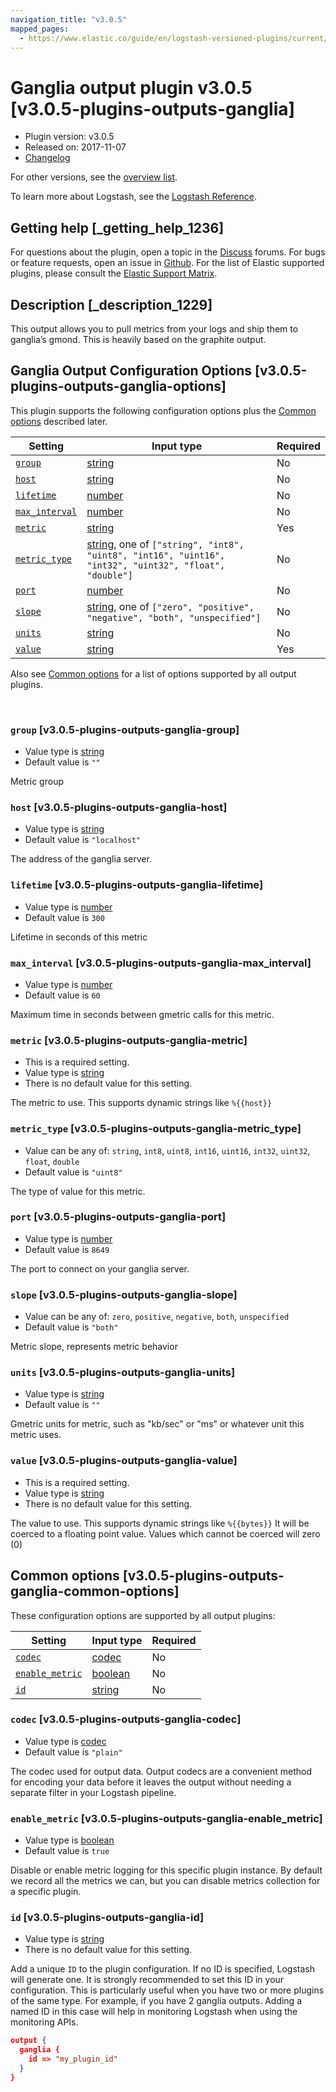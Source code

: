 ```yaml
---
navigation_title: "v3.0.5"
mapped_pages:
  - https://www.elastic.co/guide/en/logstash-versioned-plugins/current/v3.0.5-plugins-outputs-ganglia.html
---
```


# Ganglia output plugin v3.0.5 [v3.0.5-plugins-outputs-ganglia]


* Plugin version: v3.0.5
* Released on: 2017-11-07
* [Changelog](https://github.com/logstash-plugins/logstash-output-ganglia/blob/v3.0.5/CHANGELOG.md)

For other versions, see the [overview list](output-ganglia-index.md).

To learn more about Logstash, see the [Logstash Reference](logstash://reference/index.md).

## Getting help [_getting_help_1236]

For questions about the plugin, open a topic in the [Discuss](http://discuss.elastic.co) forums. For bugs or feature requests, open an issue in [Github](https://github.com/logstash-plugins/logstash-output-ganglia). For the list of Elastic supported plugins, please consult the [Elastic Support Matrix](https://www.elastic.co/support/matrix#matrix_logstash_plugins).


## Description [_description_1229]

This output allows you to pull metrics from your logs and ship them to ganglia’s gmond. This is heavily based on the graphite output.


## Ganglia Output Configuration Options [v3.0.5-plugins-outputs-ganglia-options]

This plugin supports the following configuration options plus the [Common options](v3-0-5-plugins-outputs-ganglia.md#v3.0.5-plugins-outputs-ganglia-common-options) described later.

| Setting | Input type | Required |
| --- | --- | --- |
| [`group`](v3-0-5-plugins-outputs-ganglia.md#v3.0.5-plugins-outputs-ganglia-group) | [string](logstash://reference/configuration-file-structure.md#string) | No |
| [`host`](v3-0-5-plugins-outputs-ganglia.md#v3.0.5-plugins-outputs-ganglia-host) | [string](logstash://reference/configuration-file-structure.md#string) | No |
| [`lifetime`](v3-0-5-plugins-outputs-ganglia.md#v3.0.5-plugins-outputs-ganglia-lifetime) | [number](logstash://reference/configuration-file-structure.md#number) | No |
| [`max_interval`](v3-0-5-plugins-outputs-ganglia.md#v3.0.5-plugins-outputs-ganglia-max_interval) | [number](logstash://reference/configuration-file-structure.md#number) | No |
| [`metric`](v3-0-5-plugins-outputs-ganglia.md#v3.0.5-plugins-outputs-ganglia-metric) | [string](logstash://reference/configuration-file-structure.md#string) | Yes |
| [`metric_type`](v3-0-5-plugins-outputs-ganglia.md#v3.0.5-plugins-outputs-ganglia-metric_type) | [string](logstash://reference/configuration-file-structure.md#string), one of `["string", "int8", "uint8", "int16", "uint16", "int32", "uint32", "float", "double"]` | No |
| [`port`](v3-0-5-plugins-outputs-ganglia.md#v3.0.5-plugins-outputs-ganglia-port) | [number](logstash://reference/configuration-file-structure.md#number) | No |
| [`slope`](v3-0-5-plugins-outputs-ganglia.md#v3.0.5-plugins-outputs-ganglia-slope) | [string](logstash://reference/configuration-file-structure.md#string), one of `["zero", "positive", "negative", "both", "unspecified"]` | No |
| [`units`](v3-0-5-plugins-outputs-ganglia.md#v3.0.5-plugins-outputs-ganglia-units) | [string](logstash://reference/configuration-file-structure.md#string) | No |
| [`value`](v3-0-5-plugins-outputs-ganglia.md#v3.0.5-plugins-outputs-ganglia-value) | [string](logstash://reference/configuration-file-structure.md#string) | Yes |

Also see [Common options](v3-0-5-plugins-outputs-ganglia.md#v3.0.5-plugins-outputs-ganglia-common-options) for a list of options supported by all output plugins.

 

### `group` [v3.0.5-plugins-outputs-ganglia-group]

* Value type is [string](logstash://reference/configuration-file-structure.md#string)
* Default value is `""`

Metric group


### `host` [v3.0.5-plugins-outputs-ganglia-host]

* Value type is [string](logstash://reference/configuration-file-structure.md#string)
* Default value is `"localhost"`

The address of the ganglia server.


### `lifetime` [v3.0.5-plugins-outputs-ganglia-lifetime]

* Value type is [number](logstash://reference/configuration-file-structure.md#number)
* Default value is `300`

Lifetime in seconds of this metric


### `max_interval` [v3.0.5-plugins-outputs-ganglia-max_interval]

* Value type is [number](logstash://reference/configuration-file-structure.md#number)
* Default value is `60`

Maximum time in seconds between gmetric calls for this metric.


### `metric` [v3.0.5-plugins-outputs-ganglia-metric]

* This is a required setting.
* Value type is [string](logstash://reference/configuration-file-structure.md#string)
* There is no default value for this setting.

The metric to use. This supports dynamic strings like `%{{host}}`


### `metric_type` [v3.0.5-plugins-outputs-ganglia-metric_type]

* Value can be any of: `string`, `int8`, `uint8`, `int16`, `uint16`, `int32`, `uint32`, `float`, `double`
* Default value is `"uint8"`

The type of value for this metric.


### `port` [v3.0.5-plugins-outputs-ganglia-port]

* Value type is [number](logstash://reference/configuration-file-structure.md#number)
* Default value is `8649`

The port to connect on your ganglia server.


### `slope` [v3.0.5-plugins-outputs-ganglia-slope]

* Value can be any of: `zero`, `positive`, `negative`, `both`, `unspecified`
* Default value is `"both"`

Metric slope, represents metric behavior


### `units` [v3.0.5-plugins-outputs-ganglia-units]

* Value type is [string](logstash://reference/configuration-file-structure.md#string)
* Default value is `""`

Gmetric units for metric, such as "kb/sec" or "ms" or whatever unit this metric uses.


### `value` [v3.0.5-plugins-outputs-ganglia-value]

* This is a required setting.
* Value type is [string](logstash://reference/configuration-file-structure.md#string)
* There is no default value for this setting.

The value to use. This supports dynamic strings like `%{{bytes}}` It will be coerced to a floating point value. Values which cannot be coerced will zero (0)



## Common options [v3.0.5-plugins-outputs-ganglia-common-options]

These configuration options are supported by all output plugins:

| Setting | Input type | Required |
| --- | --- | --- |
| [`codec`](v3-0-5-plugins-outputs-ganglia.md#v3.0.5-plugins-outputs-ganglia-codec) | [codec](logstash://reference/configuration-file-structure.md#codec) | No |
| [`enable_metric`](v3-0-5-plugins-outputs-ganglia.md#v3.0.5-plugins-outputs-ganglia-enable_metric) | [boolean](logstash://reference/configuration-file-structure.md#boolean) | No |
| [`id`](v3-0-5-plugins-outputs-ganglia.md#v3.0.5-plugins-outputs-ganglia-id) | [string](logstash://reference/configuration-file-structure.md#string) | No |

### `codec` [v3.0.5-plugins-outputs-ganglia-codec]

* Value type is [codec](logstash://reference/configuration-file-structure.md#codec)
* Default value is `"plain"`

The codec used for output data. Output codecs are a convenient method for encoding your data before it leaves the output without needing a separate filter in your Logstash pipeline.


### `enable_metric` [v3.0.5-plugins-outputs-ganglia-enable_metric]

* Value type is [boolean](logstash://reference/configuration-file-structure.md#boolean)
* Default value is `true`

Disable or enable metric logging for this specific plugin instance. By default we record all the metrics we can, but you can disable metrics collection for a specific plugin.


### `id` [v3.0.5-plugins-outputs-ganglia-id]

* Value type is [string](logstash://reference/configuration-file-structure.md#string)
* There is no default value for this setting.

Add a unique `ID` to the plugin configuration. If no ID is specified, Logstash will generate one. It is strongly recommended to set this ID in your configuration. This is particularly useful when you have two or more plugins of the same type. For example, if you have 2 ganglia outputs. Adding a named ID in this case will help in monitoring Logstash when using the monitoring APIs.

```json
output {
  ganglia {
    id => "my_plugin_id"
  }
}
```



